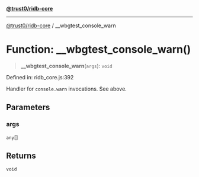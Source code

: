 [**@trust0/ridb-core**](../README.md)

***

[@trust0/ridb-core](../README.md) / \_\_wbgtest\_console\_warn

# Function: \_\_wbgtest\_console\_warn()

> **\_\_wbgtest\_console\_warn**(`args`): `void`

Defined in: ridb\_core.js:392

Handler for `console.warn` invocations. See above.

## Parameters

### args

`any`[]

## Returns

`void`
